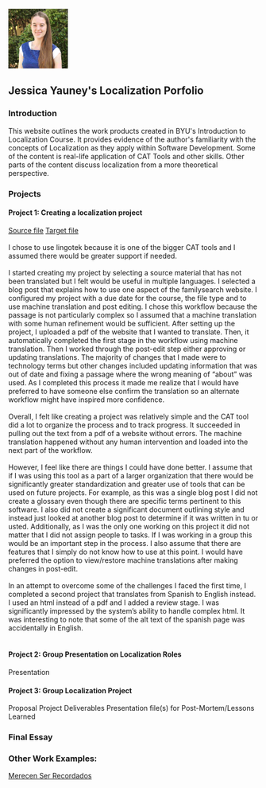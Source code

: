 ![alt text](https://github.com/jessica-yauney/localization-portfolio/blob/main/67326701.png)
## Jessica Yauney's Localization Porfolio
### Introduction

This website outlines the work products created in BYU's Introduction to Localization Course. It provides evidence of the author's familiarity with the concepts of Localization as they apply within Software Development. Some of the content is real-life application of CAT Tools and other skills. Other parts of the content discuss localization from a more theoretical perspective.
 
### Projects
#### Project 1: Creating a localization project

[Source file](https://github.com/jessica-yauney/localization-portfolio/blob/main/Source%20File.html)
[Target file](https://github.com/jessica-yauney/localization-portfolio/blob/main/Target%20File.html)<br/><br/>
I chose to use lingotek because it is one of the bigger CAT tools and I assumed there would be greater support if needed.<br/><br/>
I started creating my project by selecting a source material that has not been translated but I felt would be useful in multiple languages. I selected a blog post that explains how to use one aspect of the familysearch website. I configured my project with a due date for the course, the file type and to use machine translation and post editing. I chose this workflow because the passage is not particularly complex so I assumed that a machine translation with some human refinement would be sufficient. After setting up the project, I uploaded a pdf of the website that I wanted to translate. Then, it automatically completed the first stage in the workflow using machine translation. Then I worked through the post-edit step either approving or updating translations. The majority of changes that I made were to technology terms but other changes included updating information that was out of date and fixing a passage where the wrong meaning of “about” was used. As I completed this process it made me realize that I would have preferred to have someone else confirm the translation so an alternate workflow might have inspired more confidence.<br/><br/>
Overall, I felt like creating a project was relatively simple and the CAT tool did a lot to organize the process and to track progress. It succeeded in pulling out the text from a pdf of a website without errors. The machine translation happened without any human intervention and loaded into the next part of the workflow.<br/><br/>
However, I feel like there are things I could have done better. I assume that if I was using this tool as a part of a larger organization that there would be significantly greater standardization and greater use of tools that can be used on future projects. For example, as this was a single blog post I did not create a glossary even though there are specific terms pertinent to this software. I also did not create a significant document outlining style and instead just looked at another blog post to determine if it was written in tu or usted. Additionally, as I was the only one working on this project it did not matter that I did not assign people to tasks. If I was working in a group this would be an important step in the process. I also assume that there are features that I simply do not know how to use at this point. I would have preferred the option to view/restore machine translations after making changes in post-edit.<br/><br/>
In an attempt to overcome some of the challenges I faced the first time, I completed a second project that translates from Spanish to English instead. I used an html instead of a pdf and I added a review stage. I was significantly impressed by the system’s ability to handle complex html. It was interesting to note that some of the alt text of the spanish page was accidentally in English.<br/><br/>

#### Project 2: Group Presentation on Localization Roles

Presentation
#### Project 3: Group Localization Project

Proposal
Project Deliverables
Presentation file(s) for Post-Mortem/Lessons Learned
### Final Essay

### Other Work Examples:
[Merecen Ser Recordados](https://www.familysearch.org/latam/merecen-ser-recordados)
